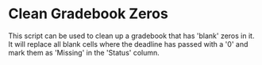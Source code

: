 # Clean Gradebook Zeros

This script can be used to clean up a gradebook that has 'blank' zeros in it. It will replace all blank cells where the deadline has passed with a '0' and mark them as 'Missing' in the 'Status' column.